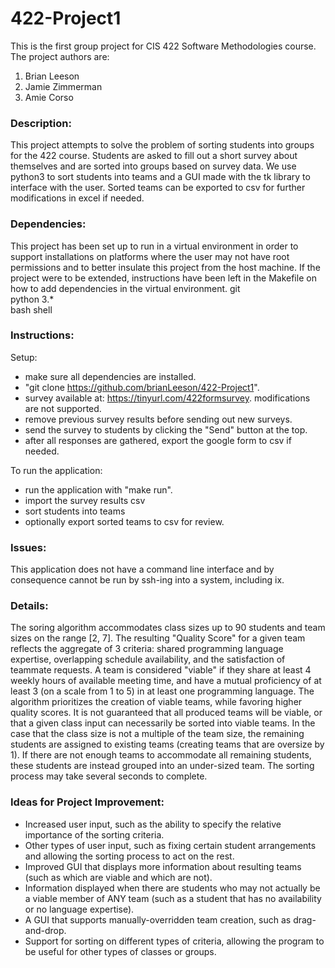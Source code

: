# 422-Project1
This is the first group project for CIS 422 Software Methodologies course.
The project authors are:
1. Brian Leeson
2. Jamie Zimmerman
3. Amie Corso

### Description:
This project attempts to solve the problem of sorting students into groups for the 422 course.
Students are asked to fill out a short survey about themselves and are sorted into groups
based on survey data. We use python3 to sort students into teams and a GUI made with the tk library
to interface with the user. Sorted teams can be exported to csv for further modifications in excel if 
needed.

### Dependencies:
This project has been set up to run in a virtual environment in order to support installations on 
platforms where the user may not have root permissions and to better insulate this project from the
host machine. If the project were to be extended, instructions have been left in the Makefile on how
to add dependencies in the virtual environment.
git  
python 3.*  
bash shell  

### Instructions:  
Setup:
 * make sure all dependencies are installed.
 * "git clone https://github.com/brianLeeson/422-Project1".
 * survey available at: https://tinyurl.com/422formsurvey. modifications are not supported.
 * remove previous survey results before sending out new surveys.
 * send the survey to students by clicking the "Send" button at the top.
 * after all responses are gathered, export the google form to csv if needed.
 
To run the application:
 * run the application with "make run".
 * import the survey results csv
 * sort students into teams
 * optionally export sorted teams to csv for review.
 
### Issues:
This application does not have a command line interface and by consequence cannot be run 
by ssh-ing into a system, including ix.
 
### Details:
The soring algorithm accommodates class sizes up to 90 students and team sizes on the range [2, 7].
The resulting "Quality Score" for a given team reflects the aggregate of 3 criteria: shared 
programming language expertise, overlapping schedule availability, and the satisfaction of teammate 
requests. A team is considered "viable" if they share at least 4 weekly hours of available meeting 
time, and have a mutual proficiency of at least 3 (on a scale from 1 to 5) in at least one programming 
language. The algorithm prioritizes the creation of viable teams, while favoring higher quality scores.
It is not guaranteed that all produced teams will be viable, or that a given class input can necessarily 
be sorted into viable teams.  In the case that the class size is not a multiple of the team size, the 
remaining students are assigned to existing teams (creating teams that are oversize by 1).  If there 
are not enough teams to accommodate all remaining students, these students are instead grouped into 
an under-sized team.  The sorting process may take several seconds to complete.

### Ideas for Project Improvement:
- Increased user input, such as the ability to specify the relative importance of the sorting criteria.
- Other types of user input, such as fixing certain student arrangements and allowing the sorting 
process to act on the rest.
- Improved GUI that displays more information about resulting teams (such as which are viable and which 
are not).
- Information displayed when there are students who may not actually be a viable member of ANY team 
(such as a student that has no availability or no language expertise).
- A GUI that supports manually-overridden team creation, such as drag-and-drop.
- Support for sorting on different types of criteria, allowing the program to be useful for other types 
of classes or groups.



